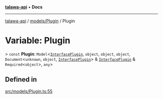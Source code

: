 [**talawa-api**](../../../README.md) • **Docs**

***

[talawa-api](../../../modules.md) / [models/Plugin](../README.md) / Plugin

# Variable: Plugin

\> `const` **Plugin**: `Model`\<[`InterfacePlugin`](../interfaces/InterfacePlugin.md), `object`, `object`, `object`, `Document`\<`unknown`, `object`, [`InterfacePlugin`](../interfaces/InterfacePlugin.md)\> & [`InterfacePlugin`](../interfaces/InterfacePlugin.md) & `Required`\<`object`\>, `any`\>

## Defined in

[src/models/Plugin.ts:55](https://github.com/PalisadoesFoundation/talawa-api/blob/4a88fe62b20ebda9653c55ae8d39d6c6fac8831f/src/models/Plugin.ts#L55)
